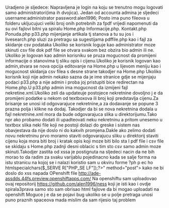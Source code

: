 Uradjeno je sljedece:
Napravljena je login na koju se trenutno mogu logovati samo administratori(ima ih dvojica).
Jedan od accounta admina je sljedeci 
username:administrator
password:alen1996;
Posto ima puno fileova u folderu ukljucujuci veliki broj onih potrebnih za fpdf vrijedi napomenuti da su 
ovi fajlovi bitni ya spiralu
Home.php
Informacije.php.
Kontakt.php
Ponuda.php
p33.php mijenjanje artikala tj stanova
a tu su jos i livesearch.php sluzi za pretragu sa sugestijama
pdffile.php
kao i fajl za skidanje csv podataka
Ukoliko se korisnik loguje kao administrator moze skinuti csv file dok pdf file se otvara svakom bez obzira bio admin ili ne.
Ukoliko je logovan kao admin korisniku se pruza mogucnost da promijeni informacije o stanovima
tj sliku opis i cijenu.Ukoliko je korisnik  logovan kao admin,stvara se nova opcija editovanje na Home.php
u lijevom meniju kao i mogucnost skidanja csv filea s desne strane takodjer na Home.php
Ukoliko korisnik koji nije admin nekako sazna da je ime stranice gdje se mijenjaju podaci p33.php a nije admin i proba
joj pristupiti bice redirectan na Home.php.U p33.php admin ima mogucnost da izmijeni
fajl nekretine.xml.Ukoliko zeli da updateuje postojece nekretnine dovoljno j e da promijeni 
podatke u nekom od textboxova ili broj koji predstavlja cijenu.Za brisanje se unosi id
odgovarajuce nekretnine,a za dodavanje se popune 3 prazna polja i klikne na dodaj.
Takodjer da bi se nova nekretnina dodala u fajl nekretnine.xml  mora da bude odgovarajuca
slika u  direktorijumu.Tako npr ako probamo dodati ili upadteovati neku nekretninu
a pritom unesemo u textbox slika neki file koji ne postoji dolazi do greske i sistem nas
obavjestava da nije doslo ni do kakvih promjena.Dakle ako zelimo dodati novu nekretninu prvo moramo staviti odgovarajucu sliku
u direktorij staviti cijenu koja mora biti broj i kratak opis koji moze biti bilo sta
I pdf file i csv file se skidaju s Home.php 
zadnji desni oblacic  s tim sto csv samo admin moze skinuti.Takodjer zastita od xssa je postignuta na sljedeci nacin
da ne bih morao to da radim za svaku varijablu pojedinacno kada se salje forma na istu stranicu na kojoj se i nalazi koristio sam
u okviru forme ?ph p ec ho htmlspecialchars($_SERVE R["PHP_SE LF"]);?>" method="post">
kako ne bi doslo do xss napada
OPenshift file
http://ade-assdds.44fs.preview.openshiftapps.com/
Na openshiftu sam uploadovao ovaj repositorij https://github.com/alen1996/ness koji je isti kao i ovdje spirala3prava samo sto sam obrisao html fajlove da bi mogao uploadati na openshift
Moguce j e da se pojavi bug ukoliko se u polje pretraga unosi puno praznih spaceova mada mislim da sam rijesio taj problem
